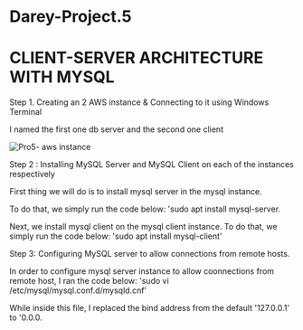 # Darey-Project.5
# CLIENT-SERVER ARCHITECTURE WITH MYSQL
Step 1. Creating an 2 AWS instance & Connecting to it using Windows Terminal

I named  the first one db server and the second one client

![Pro5- aws instance ](https://user-images.githubusercontent.com/117018714/208266457-e35cf96b-37e3-46de-ae45-30003a20d255.png)

Step 2 : Installing MySQL Server and MySQL Client on each of the instances respectively

First thing we will do is to install mysql server in the mysql instance.

To do that, we simply run the code below: 'sudo apt install mysql-server.

Next, we install mysql client on the mysql client instance. To do that, we simply run the code below: 'sudo apt install mysql-client'

Step 3: Configuring MySQL server to allow connections from remote hosts.

In order to configure mysql server instance to allow coonnections from remote host, I ran the code below: 'sudo vi /etc/mysql/mysql.conf.d/mysqld.cnf'

While inside this file, I replaced the bind address from the default '127.0.0.1' to '0.0.0.

